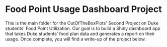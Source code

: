 # Food Point Usage Dashboard Project

This is the main folder for the OutOfTheBoxPlots' Second Project on Duke 
students' Food Point Utilization. Our goal is to build a Shiny dashboard app 
that takes Duke students’ food plan data and generates a report on their usage. 
Once complete, you will find a write-up of the project below. 